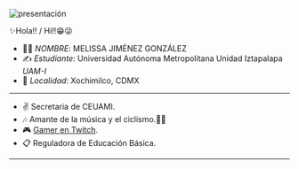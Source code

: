 ![presentación](https://github.com/MelisBot/Melisbot-Perfil/assets/94079372/f42b5a5f-bd35-4e45-b50b-579dd85e03ab)

✨Hola!! / Hi!!😁😜

* 👩‍💻 *NOMBRE*: MELISSA JIMÉNEZ GONZÁLEZ 
* ✍ *Estudiante*: Universidad Autónoma Metropolitana Unidad Iztapalapa *UAM-I*
* 📍 *Localidad*: Xochimilco, CDMX

****

* ✌ Secretaria de CEUAMI.
* 🎶 Amante de la música y el ciclismo.🚴‍♀️
* 🎮 [Gamer en Twitch](https://www.twitch.tv/melis_13). 
* 📋 Reguladora de Educación Básica. 

****

<!--
### Hi there 👋

<!--
**MelisBot/MelisBot** is a ✨ _special_ ✨ repository because its `README.md` (this file) appears on your GitHub profile.

Here are some ideas to get you started:

- 🔭 I’m currently working on ...
- 🌱 I’m currently learning ...
- 👯 I’m looking to collaborate on ...
- 🤔 I’m looking for help with ...
- 💬 Ask me about ...
- 📫 How to reach me: ...
- 😄 Pronouns: ...
- ⚡ Fun fact: ...
-->
